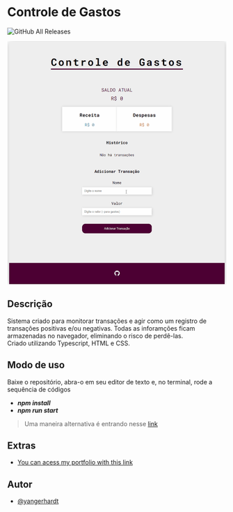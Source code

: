 # Controle de Gastos
![GitHub All Releases](https://img.shields.io/github/last-commit/Yangerhardt/controle-gastos-ts?logo=GitHub)

![](https://github.com/Yangerhardt/controle-gastos/blob/main/Anima%C3%A7%C3%A3o.gif)

## Descrição

Sistema criado para monitorar transações e agir como um registro de transações positivas e/ou negativas. Todas as inforamções ficam armazenadas no navegador, eliminando o risco de perdê-las.
<br>Criado utilizando Typescript, HTML e CSS.


## Modo de uso

Baixe o repositório, abra-o em seu editor de texto e, no terminal, rode a sequência de códigos
 - ***npm install***
 - ***npm run start***
> Uma maneira alternativa é entrando nesse [link](https://yangerhardt.github.io/controle-gastos-ts/app/dist/index.html)


## Extras
- [You can acess my portfolio with this link](https://yangerhardt.github.io/portfolio/)


## Autor

- [@yangerhardt](https://www.github.com/Yangerhardt)
